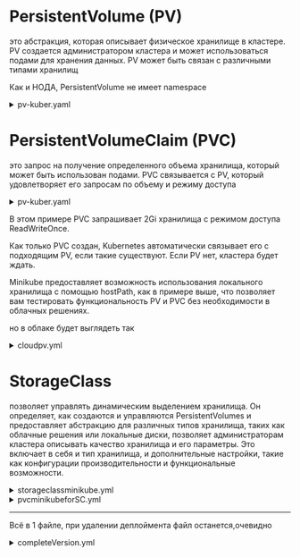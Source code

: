 # PersistentVolume (PV)
это абстракция, которая описывает физическое хранилище в кластере. PV создается администратором кластера и может использоваться подами для хранения данных. PV может быть связан с различными типами хранилищ

Как и НОДА, PersistentVolume не имеет namespace
<details> <summary>pv-kuber.yaml</summary>

```
apiVersion: v1
kind: PersistentVolume
metadata:
  name: my-pv
spec:
  capacity:
    storage: 5Gi     # объем хранилища, которое предоставляется
  accessModes:
    - ReadWriteOnce  # может быть смонтирован только одним узлом для записи
  persistentVolumeReclaimPolicy: Retain
  hostPath:
    path: /data/pv
```
</details>

# PersistentVolumeClaim (PVC)

это запрос на получение определенного объема хранилища, который может быть использован подами. PVC связывается с PV, который удовлетворяет его запросам по объему и режиму доступа

<details> <summary>pv-kuber.yaml</summary>

```
apiVersion: v1
kind: PersistentVolumeClaim
metadata:
  name: my-pvc
spec:
  accessModes:
    - ReadWriteOnce
  resources:
    requests:
      storage: 2Gi
```
</details>

В этом примере PVC запрашивает 2Gi хранилища с режимом доступа ReadWriteOnce.

Как только PVC создан, Kubernetes автоматически связывает его с подходящим PV, если такие существуют. Если PV нет, кластера будет ждать.

Minikube предоставляет возможность использования локального хранилища с помощью hostPath, как в примере выше, что позволяет вам тестировать функциональность PV и PVC без необходимости в облачных решениях.

но в облаке будет выглядеть так

<details> <summary>cloudpv.yml</summary>

```
apiVersion: v1
kind: PersistentVolume
metadata:
  name: my-ebs-pv
spec:
  capacity:
    storage: 5Gi
  accessModes:
    - ReadWriteOnce
  persistentVolumeReclaimPolicy: Retain
  awsElasticBlockStore:
    volumeID: dsa98d7sa90dds89  # volume id
    fsType: ext4
```
</details>

# StorageClass

позволяет управлять динамическим выделением хранилища. Он определяет, как создаются и управляются PersistentVolumes и предоставляет абстракцию для различных типов хранилища, таких как облачные решения или локальные диски, позволяет администраторам кластера описывать качество хранилища и его параметры. Это включает в себя и тип хранилища, и дополнительные настройки, такие как конфигурации производительности и функциональные возможности.

<details> <summary>storageclassminikube.yml</summary>

```
apiVersion: storage.k8s.io/v1
kind: StorageClass
metadata:
  name: minikube-instance
provisioner: k8s.io/minikube-hostpath
```
</details>

<details> <summary>pvcminikubeforSC.yml</summary>

```
apiVersion: v1
kind: PersistentVolumeClaim
metadata:
  name: minikube-pvc
spec:
  accessModes:
    - ReadWriteOnce
  resources:
    requests:
      storage: 1Gi
  storageClassName: minikube-instance
```
</details>

---

Всё в 1 файле, при удалении деплоймента файл останется,очевидно
<details> <summary>completeVersion.yml</summary>

```
apiVersion: storage.k8s.io/v1
kind: StorageClass
metadata:
  name: my-storage-class
provisioner: k8s.io/minikube-hostpath
---
apiVersion: v1
kind: PersistentVolumeClaim
metadata:
  name: my-pvc
spec:
  accessModes:
    - ReadWriteOnce
  resources:
    requests:
      storage: 1Gi
  storageClassName: my-storage-class
---
apiVersion: apps/v1
kind: Deployment
metadata:
  name: my-deployment
spec:
  replicas: 1
  selector:
    matchLabels:
      app: my-app
  template:
    metadata:
      labels:
        app: my-app
    spec:
      containers:
        - name: my-container
          image: nginx
          volumeMounts:
            - name: my-volume
              mountPath: /usr/share/nginx/html/data    # Путь для данных
              subPath: data                            # Путь в PVC, который будет смонтирован, чтоб не затереть страничку nginx
      volumes:
        - name: my-volume
          persistentVolumeClaim:
            claimName: my-pvc
```
</details>
